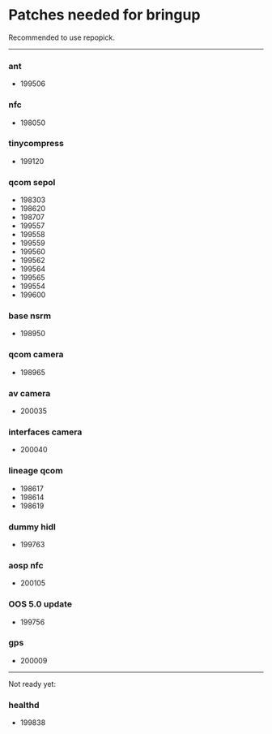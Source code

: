 # Patches needed for bringup

Recommended to use repopick.

-----
### ant
- 199506
### nfc
- 198050
### tinycompress
- 199120
### qcom sepol
- 198303
- 198620
- 198707
- 199557
- 199558
- 199559
- 199560
- 199562
- 199564
- 199565
- 199554
- 199600
### base nsrm
- 198950
### qcom camera
- 198965
### av camera
- 200035
### interfaces camera
- 200040
### lineage qcom
- 198617
- 198614
- 198619
### dummy hidl
- 199763
### aosp nfc
- 200105
### OOS 5.0 update
- 199756
### gps
- 200009

-----

Not ready yet:

### healthd
- 199838
